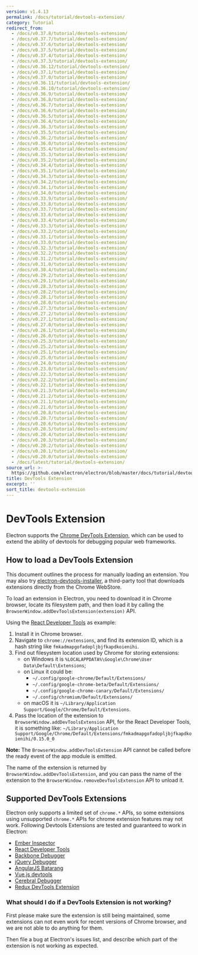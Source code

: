 ```yaml
---
version: v1.4.13
permalink: /docs/tutorial/devtools-extension/
category: Tutorial
redirect_from:
  - /docs/v0.37.8/tutorial/devtools-extension/
  - /docs/v0.37.7/tutorial/devtools-extension/
  - /docs/v0.37.6/tutorial/devtools-extension/
  - /docs/v0.37.5/tutorial/devtools-extension/
  - /docs/v0.37.4/tutorial/devtools-extension/
  - /docs/v0.37.3/tutorial/devtools-extension/
  - /docs/v0.36.12/tutorial/devtools-extension/
  - /docs/v0.37.1/tutorial/devtools-extension/
  - /docs/v0.37.0/tutorial/devtools-extension/
  - /docs/v0.36.11/tutorial/devtools-extension/
  - /docs/v0.36.10/tutorial/devtools-extension/
  - /docs/v0.36.9/tutorial/devtools-extension/
  - /docs/v0.36.8/tutorial/devtools-extension/
  - /docs/v0.36.7/tutorial/devtools-extension/
  - /docs/v0.36.6/tutorial/devtools-extension/
  - /docs/v0.36.5/tutorial/devtools-extension/
  - /docs/v0.36.4/tutorial/devtools-extension/
  - /docs/v0.36.3/tutorial/devtools-extension/
  - /docs/v0.35.5/tutorial/devtools-extension/
  - /docs/v0.36.2/tutorial/devtools-extension/
  - /docs/v0.36.0/tutorial/devtools-extension/
  - /docs/v0.35.4/tutorial/devtools-extension/
  - /docs/v0.35.3/tutorial/devtools-extension/
  - /docs/v0.35.2/tutorial/devtools-extension/
  - /docs/v0.34.4/tutorial/devtools-extension/
  - /docs/v0.35.1/tutorial/devtools-extension/
  - /docs/v0.34.3/tutorial/devtools-extension/
  - /docs/v0.34.2/tutorial/devtools-extension/
  - /docs/v0.34.1/tutorial/devtools-extension/
  - /docs/v0.34.0/tutorial/devtools-extension/
  - /docs/v0.33.9/tutorial/devtools-extension/
  - /docs/v0.33.8/tutorial/devtools-extension/
  - /docs/v0.33.7/tutorial/devtools-extension/
  - /docs/v0.33.6/tutorial/devtools-extension/
  - /docs/v0.33.4/tutorial/devtools-extension/
  - /docs/v0.33.3/tutorial/devtools-extension/
  - /docs/v0.33.2/tutorial/devtools-extension/
  - /docs/v0.33.1/tutorial/devtools-extension/
  - /docs/v0.33.0/tutorial/devtools-extension/
  - /docs/v0.32.3/tutorial/devtools-extension/
  - /docs/v0.32.2/tutorial/devtools-extension/
  - /docs/v0.31.2/tutorial/devtools-extension/
  - /docs/v0.31.0/tutorial/devtools-extension/
  - /docs/v0.30.4/tutorial/devtools-extension/
  - /docs/v0.29.2/tutorial/devtools-extension/
  - /docs/v0.29.1/tutorial/devtools-extension/
  - /docs/v0.28.3/tutorial/devtools-extension/
  - /docs/v0.28.2/tutorial/devtools-extension/
  - /docs/v0.28.1/tutorial/devtools-extension/
  - /docs/v0.28.0/tutorial/devtools-extension/
  - /docs/v0.27.3/tutorial/devtools-extension/
  - /docs/v0.27.2/tutorial/devtools-extension/
  - /docs/v0.27.1/tutorial/devtools-extension/
  - /docs/v0.27.0/tutorial/devtools-extension/
  - /docs/v0.26.1/tutorial/devtools-extension/
  - /docs/v0.26.0/tutorial/devtools-extension/
  - /docs/v0.25.3/tutorial/devtools-extension/
  - /docs/v0.25.2/tutorial/devtools-extension/
  - /docs/v0.25.1/tutorial/devtools-extension/
  - /docs/v0.25.0/tutorial/devtools-extension/
  - /docs/v0.24.0/tutorial/devtools-extension/
  - /docs/v0.23.0/tutorial/devtools-extension/
  - /docs/v0.22.3/tutorial/devtools-extension/
  - /docs/v0.22.2/tutorial/devtools-extension/
  - /docs/v0.22.1/tutorial/devtools-extension/
  - /docs/v0.21.3/tutorial/devtools-extension/
  - /docs/v0.21.2/tutorial/devtools-extension/
  - /docs/v0.21.1/tutorial/devtools-extension/
  - /docs/v0.21.0/tutorial/devtools-extension/
  - /docs/v0.20.8/tutorial/devtools-extension/
  - /docs/v0.20.7/tutorial/devtools-extension/
  - /docs/v0.20.6/tutorial/devtools-extension/
  - /docs/v0.20.5/tutorial/devtools-extension/
  - /docs/v0.20.4/tutorial/devtools-extension/
  - /docs/v0.20.3/tutorial/devtools-extension/
  - /docs/v0.20.2/tutorial/devtools-extension/
  - /docs/v0.20.1/tutorial/devtools-extension/
  - /docs/v0.20.0/tutorial/devtools-extension/
  - /docs/latest/tutorial/devtools-extension/
source_url: >-
  https://github.com/electron/electron/blob/master/docs/tutorial/devtools-extension.md
title: DevTools Extension
excerpt: ''
sort_title: devtools-extension
---
```

# DevTools Extension

Electron supports the [Chrome DevTools Extension](https://developer.chrome.com/extensions/devtools), which can be used to extend the ability of devtools for debugging popular web frameworks.

## How to load a DevTools Extension

This document outlines the process for manually loading an extension. You may also try [electron-devtools-installer](https://github.com/GPMDP/electron-devtools-installer), a third-party tool that downloads extensions directly from the Chrome WebStore.

To load an extension in Electron, you need to download it in Chrome browser, locate its filesystem path, and then load it by calling the `BrowserWindow.addDevToolsExtension(extension)` API.

Using the [React Developer Tools](https://chrome.google.com/webstore/detail/react-developer-tools/fmkadmapgofadopljbjfkapdkoienihi) as example:

1.  Install it in Chrome browser.
2.  Navigate to `chrome://extensions`, and find its extension ID, which is a hash string like `fmkadmapgofadopljbjfkapdkoienihi`.
3.  Find out filesystem location used by Chrome for storing extensions:
    *   on Windows it is `%LOCALAPPDATA%\Google\Chrome\User Data\Default\Extensions`;
    *   on Linux it could be:
        *   `~/.config/google-chrome/Default/Extensions/`
        *   `~/.config/google-chrome-beta/Default/Extensions/`
        *   `~/.config/google-chrome-canary/Default/Extensions/`
        *   `~/.config/chromium/Default/Extensions/`
    *   on macOS it is `~/Library/Application Support/Google/Chrome/Default/Extensions`.
4.  Pass the location of the extension to `BrowserWindow.addDevToolsExtension` API, for the React Developer Tools, it is something like: `~/Library/Application Support/Google/Chrome/Default/Extensions/fmkadmapgofadopljbjfkapdkoienihi/0.15.0_0`

**Note:** The `BrowserWindow.addDevToolsExtension` API cannot be called before the ready event of the app module is emitted.

The name of the extension is returned by `BrowserWindow.addDevToolsExtension`, and you can pass the name of the extension to the `BrowserWindow.removeDevToolsExtension` API to unload it.

## Supported DevTools Extensions

Electron only supports a limited set of `chrome.*` APIs, so some extensions using unsupported `chrome.*` APIs for chrome extension features may not work. Following Devtools Extensions are tested and guaranteed to work in Electron:

*   [Ember Inspector](https://chrome.google.com/webstore/detail/ember-inspector/bmdblncegkenkacieihfhpjfppoconhi)
*   [React Developer Tools](https://chrome.google.com/webstore/detail/react-developer-tools/fmkadmapgofadopljbjfkapdkoienihi)
*   [Backbone Debugger](https://chrome.google.com/webstore/detail/backbone-debugger/bhljhndlimiafopmmhjlgfpnnchjjbhd)
*   [jQuery Debugger](https://chrome.google.com/webstore/detail/jquery-debugger/dbhhnnnpaeobfddmlalhnehgclcmjimi)
*   [AngularJS Batarang](https://chrome.google.com/webstore/detail/angularjs-batarang/ighdmehidhipcmcojjgiloacoafjmpfk)
*   [Vue.js devtools](https://chrome.google.com/webstore/detail/vuejs-devtools/nhdogjmejiglipccpnnnanhbledajbpd)
*   [Cerebral Debugger](http://www.cerebraljs.com/documentation/the_debugger)
*   [Redux DevTools Extension](https://chrome.google.com/webstore/detail/redux-devtools/lmhkpmbekcpmknklioeibfkpmmfibljd)

### What should I do if a DevTools Extension is not working?

First please make sure the extension is still being maintained, some extensions can not even work for recent versions of Chrome browser, and we are not able to do anything for them.

Then file a bug at Electron's issues list, and describe which part of the extension is not working as expected.

